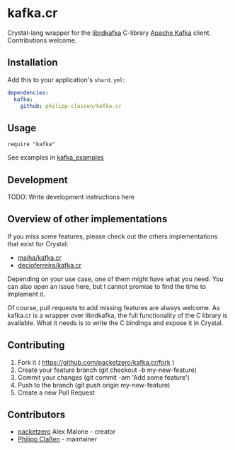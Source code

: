 # kafka.cr
Crystal-lang wrapper for the 
[librdkafka](https://github.com/edenhill/librdkafka) C-library
[Apache Kafka](https://kafka.apache.org/) client.
Contributions welcome.

## Installation

Add this to your application's `shard.yml`:

```yaml
dependencies:
  kafka:
    github: philipp-classen/kafka.cr
```

## Usage

```crystal
require "kafka"
```

See examples in [kafka_examples](https://github.com/packetzero/kafka_examples.cr)

## Development

TODO: Write development instructions here

## Overview of other implementations

If you miss some features, please check out the others implementations that exist for Crystal:

* [maiha/kafka.cr](https://github.com/maiha/kafka.cr)
* [decioferreira/kafka.cr](https://github.com/decioferreira/kafka.cr)

Depending on your use case, one of them might have what you need. You can also open
an issue here, but I cannot promise to find the time to implement it.

Of course, pull requests to add missing features are always welcome.
As kafka.cr is a wrapper over librdkafka, the full functionality of the C library is available.
What it needs is to write the C bindings and expose it in Crystal.

## Contributing

1. Fork it ( https://github.com/packetzero/kafka.cr/fork )
2. Create your feature branch (git checkout -b my-new-feature)
3. Commit your changes (git commit -am 'Add some feature')
4. Push to the branch (git push origin my-new-feature)
5. Create a new Pull Request

## Contributors

- [packetzero](https://github.com/packetzero) Alex Malone - creator
- [Philipp Claßen](https://github.com/philipp-classen) - maintainer
